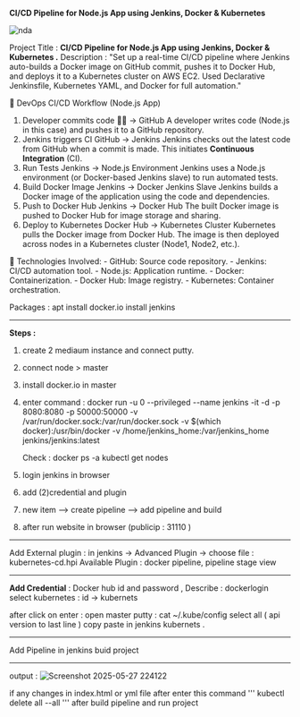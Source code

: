  **CI/CD Pipeline for Node.js App using Jenkins, Docker & Kubernetes**

![nda](https://github.com/user-attachments/assets/012bce4e-93c8-4bb2-b8c7-3eb26f5239b4)

Project Title :
**CI/CD Pipeline for Node.js App using Jenkins, Docker & Kubernetes .**
Description : "Set up a real-time CI/CD pipeline where Jenkins auto-builds a Docker image on GitHub commit, pushes it to Docker Hub, and deploys it to a Kubernetes cluster on AWS EC2. Used Declarative Jenkinsfile, Kubernetes YAML, and Docker for full automation." 


🔄 DevOps CI/CD Workflow (Node.js App)
1. Developer commits code
  👨‍💻 → GitHub
       A developer writes code (Node.js in this case) and pushes it to a GitHub repository.
2. Jenkins triggers CI
   GitHub → Jenkins
      Jenkins checks out the latest code from GitHub when a commit is made.
      This initiates **Continuous Integration** (CI).
3. Run Tests
   Jenkins → Node.js Environment
      Jenkins uses a Node.js environment (or Docker-based Jenkins slave) to run automated tests.
4. Build Docker Image
  Jenkins → Docker Jenkins Slave
      Jenkins builds a Docker image of the application using the code and dependencies.
5. Push to Docker Hub
  Jenkins → Docker Hub
      The built Docker image is pushed to Docker Hub for image storage and sharing.
6. Deploy to Kubernetes
   Docker Hub → Kubernetes Cluster
      Kubernetes pulls the Docker image from Docker Hub.
      The image is then deployed across nodes in a Kubernetes cluster (Node1, Node2, etc.).


📌 Technologies Involved:
         - GitHub: Source code repository.
         - Jenkins: CI/CD automation tool.
         - Node.js: Application runtime.
         - Docker: Containerization.
         - Docker Hub: Image registry.
         - Kubernetes: Container orchestration.

Packages : apt install docker.io
           install jenkins 
________________________________________________________________
**Steps :**
1. create 2 mediaum instance and connect putty.
2. connect node > master 
3. install docker.io in master
4. enter command :
  docker run -u 0 --privileged --name jenkins -it -d -p 8080:8080 -p 50000:50000 -v
/var/run/docker.sock:/var/run/docker.sock -v $(which docker):/usr/bin/docker -v /home/jenkins_home:/var/jenkins_home jenkins/jenkins:latest

   Check : docker ps -a
           kubectl get nodes 

6. login jenkins in browser
7. add (2)credential and plugin 
8. new item --> create pipeline --> add pipeline and build
9. after run website in browser (publicip : 31110 )
_______________________________________________________________________________________________________________

Add External plugin : in jenkins -> Advanced Plugin -> choose file : kubernetes-cd.hpi 
Available Plugin : docker pipeline, pipeline stage view

_________________________________________________________________

**Add Credential** : Docker hub id and password , Describe : dockerlogin
select kubernetes : id -> kubernets 

after click on enter : 
open master putty : cat ~/.kube/config
select all ( api version to last line ) copy paste in jenkins kubernets .
_________________________________________________________________

Add Pipeline in jenkins 
buid project 
_____________________________________________
output : ![Screenshot 2025-05-27 224122](https://github.com/user-attachments/assets/6610efe0-0ac0-4acf-9516-c3946b9b5d4c)

if any changes in index.html or yml file 
after enter this command
'''
kubectl delete all --all
'''
after build pipeline and run project
